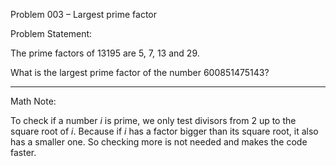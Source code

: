 Problem 003 – Largest prime factor

Problem Statement:

The prime factors of 13195 are 5, 7, 13 and 29.

What is the largest prime factor of the number 600851475143?

---
Math Note:

To check if a number *i* is prime, we only test divisors from 2 up to the square root of *i*. Because if *i* has a factor bigger than its square root, it also has a smaller one. So checking more is not needed and makes the code faster.
